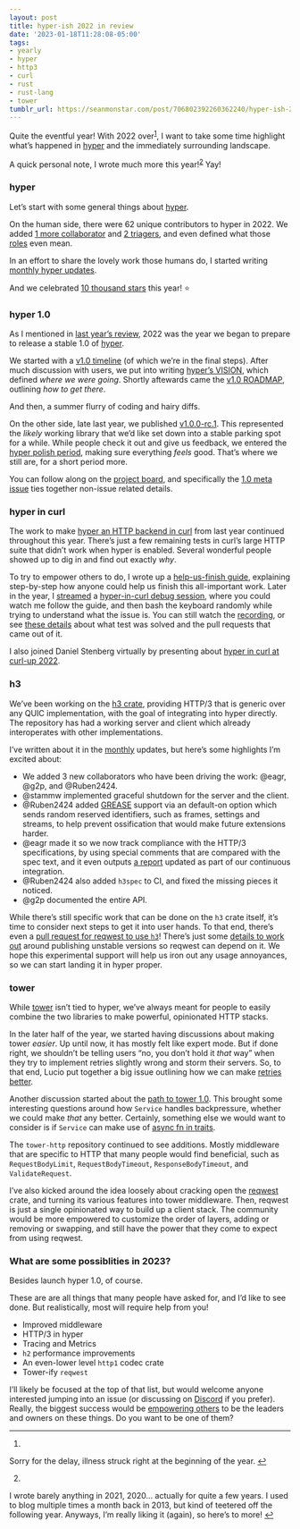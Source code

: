 ```yaml
---
layout: post
title: hyper-ish 2022 in review
date: '2023-01-18T11:28:08-05:00'
tags:
- yearly
- hyper
- http3
- curl
- rust
- rust-lang
- tower
tumblr_url: https://seanmonstar.com/post/706802392260362240/hyper-ish-2022-in-review
---
```

Quite the eventful year! With 2022 over<sup id="fnref:1"><a href="#fn:1" class="footnote-ref" role="doc-noteref">1</a></sup>, I want to take some time highlight what’s happened in [hyper](https://hyper.rs) and the immediately surrounding landscape.

A quick personal note, I wrote much more this year!<sup id="fnref:2"><a href="#fn:2" class="footnote-ref" role="doc-noteref">2</a></sup> Yay!

### hyper

Let’s start with some general things about [hyper](https://hyper.rs).

On the human side, there were 62 unique contributors to hyper in 2022. We added [1 more collaborator](https://hyper.rs/blog/2022/04/08/welcome-adam-foltzer/) and [2 triagers](https://github.com/hyperium/hyper/blob/master/docs/MAINTAINERS.md#triagers), and even defined what those [roles](https://github.com/hyperium/hyper/blob/master/docs/GOVERNANCE.md) even mean.

In an effort to share the lovely work those humans do, I started writing [monthly hyper updates](https://seanmonstar.com/tagged/monthly).

And we celebrated [10 thousand stars](https://seanmonstar.com/blog/2022-08-02-hyper-10000-stars/) this year! ⭐

### hyper 1.0

As I mentioned in [last year’s review](https://seanmonstar.com/blog/2022-01-04-hyper-ish-2021-in-review/), 2022 was the year we began to prepare to release a stable 1.0 of [hyper](https://hyper.rs).

We started with a [v1.0 timeline](https://seanmonstar.com/blog/2022-02-22-hyper-10-timeline/) (of which we’re in the final steps). After much discussion with users, we put into writing [hyper’s VISION](https://seanmonstar.com/blog/2022-03-08-hypers-vision/), which defined _where we were going_. Shortly aftewards came the [v1.0 ROADMAP](https://seanmonstar.com/blog/2022-04-06-hyper-10-roadmap/), outlining _how to get there_.

And then, a summer flurry of coding and hairy diffs.

On the other side, late last year, we published [v1.0.0-rc.1](https://seanmonstar.com/blog/2022-10-26-hyper-v100-rc1/). This represented the _likely_ working library that we’d like set down into a stable parking spot for a while. While people check it out and give us feedback, we entered the [hyper polish period](https://seanmonstar.com/blog/2022-11-15-hyper-polish-period/), making sure everything _feels_ good. That’s where we still are, for a short period more.

You can follow along on the [project board](https://github.com/orgs/hyperium/projects/1/views/1), and specifically the [1.0 meta issue](https://github.com/hyperium/hyper/issues/3088) ties together non-issue related details.

### hyper in curl

The work to make [hyper an HTTP backend in curl](https://seanmonstar.com/blog/2021-09-16-how-using-hyper-in-curl-can-help-make-the-internet/) from last year continued throughout this year. There’s just a few remaining tests in curl’s large HTTP suite that didn’t work when hyper is enabled. Several wonderful people showed up to dig in and find out exactly _why_.

To try to empower others to do, I wrote up a [help-us-finish guide](https://seanmonstar.com/blog/2022-03-16-help-stabilize-hyper-in-curl/), explaining step-by-step how anyone could help us finish this all-important work. Later in the year, I [streamed](https://twitch.tv/seanmonstar) a [hyper-in-curl debug session](https://youtu.be/p45KggejkJ4), where you could watch me follow the guide, and then bash the keyboard randomly while trying to understand what the issue is. You can still watch the [recording](https://youtu.be/p45KggejkJ4), or see [these details](https://masto.ai/@seanmonstar/109428187573196836) about what test was solved and the pull requests that came out of it.

I also joined Daniel Stenberg virtually by presenting about [hyper in curl at curl-up 2022](https://seanmonstar.com/blog/2022-09-21-curl-up-2022-hyper-in-curl/).

### h3

We’ve been working on the [h3 crate](https://github.com/hyperium/h3), providing HTTP/3 that is generic over any QUIC implementation, with the goal of integrating into hyper directly. The repository has had a working server and client which already interoperates with other implementations.

I’ve written about it in the [monthly](https://seanmonstar.com/tagged/monthly) updates, but here’s some highlights I’m excited about:

- We added 3 new collaborators who have been driving the work: @eagr, @g2p, and @Ruben2424.
- @stammw implemented graceful shutdown for the server and the client.
- @Ruben2424 added [GREASE](https://textslashplain.com/2020/05/18/a-bit-of-grease-keeps-the-web-moving/) support via an default-on option which sends random reserved identifiers, such as frames, settings and streams, to help prevent ossification that would make future extensions harder.
- @eagr made it so we now track compliance with the HTTP/3 specifications, by using special comments that are compared with the spec text, and it even outputs [a report](https://hyper.rs/h3/ci/compliance/report.html) updated as part of our continuous integration.
- @Ruben2424 also added `h3spec` to CI, and fixed the missing pieces it noticed.
- @g2p documented the entire API.

While there’s still specific work that can be done on the `h3` crate itself, it’s time to consider next steps to get it into user hands. To that end, there’s even a [pull request for reqwest to use `h3`](https://github.com/seanmonstar/reqwest/pull/1599)! There’s just some [details to work out](https://github.com/hyperium/h3/issues/125) around publishing unstable versions so reqwest can depend on it. We hope this experimental support will help us iron out any usage annoyances, so we can start landing it in hyper proper.

### tower

While [tower](https://crates.io/crates/tower) isn’t tied to hyper, we’ve always meant for people to easily combine the two libraries to make powerful, opinionated HTTP stacks.

In the later half of the year, we started having discussions about making tower _easier_. Up until now, it has mostly felt like expert mode. But if done right, we shouldn’t be telling users “no, you don’t hold it _that_ way” when they try to implement retries slightly wrong and storm their servers. So, to that end, Lucio put together a big issue outlining how we can make [retries better](https://github.com/tower-rs/tower/issues/682).

Another discussion started about the [path to tower 1.0](https://github.com/tower-rs/tower/issues/636). This brought some interesting questions around how `Service` handles backpressure, whether we could make _that_ any better. Certainly, something else we would want to consider is if `Service` can make use of [async fn in traits](https://blog.rust-lang.org/inside-rust/2022/11/17/async-fn-in-trait-nightly.html).

The `tower-http` repository continued to see additions. Mostly middleware that are specific to HTTP that many people would find beneficial, such as `RequestBodyLimit`, `RequestBodyTimeout`, `ResponseBodyTimeout`, and `ValidateRequest`.

I’ve also kicked around the idea loosely about cracking open the [reqwest](https://crates.io/crates/reqwest) crate, and turning its various features into tower middleware. Then, reqwest is just a single opinionated way to build up a client stack. The community would be more empowered to customize the order of layers, adding or removing or swapping, and still have the power that they come to expect from using reqwest.

### What are some possiblities in 2023?

Besides launch hyper 1.0, of course.

These are are all things that many people have asked for, and I’d like to see done. But realistically, most will require help from you!

- Improved middleware
- HTTP/3 in hyper
- Tracing and Metrics
- `h2` performance improvements
- An even-lower level `http1` codec crate
- Tower-ify `reqwest`

I’ll likely be focused at the top of that list, but would welcome anyone interested jumping into an issue (or discussing on [Discord](https://discord.gg/kkwpueZ) if you prefer). Really, the biggest success would be [empowering others](https://github.com/hyperium/hyper/blob/master/docs/GOVERNANCE.md) to be the leaders and owners on these things. Do you want to be one of them?

* * *

1. 

Sorry for the delay, illness struck right at the beginning of the year.&nbsp;[↩︎](#fnref:1)

2. 

I wrote barely anything in 2021, 2020… actually for quite a few years. I used to blog multiple times a month back in 2013, but kind of teetered off the following year. Anyways, I’m really liking it (again), so here’s to more!&nbsp;[↩︎](#fnref:2)

